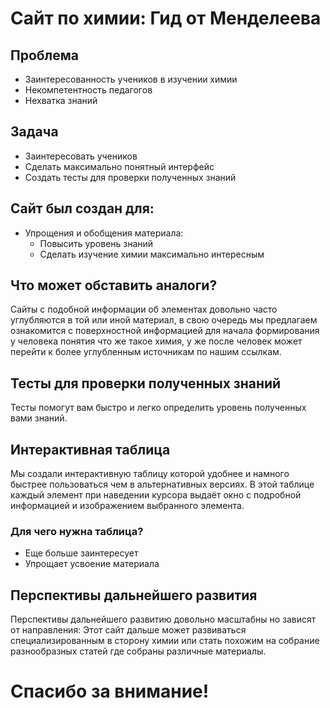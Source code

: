 # Сайт по химии: Гид от Менделеева

## Проблема
+  Заинтересованность учеников в изучении химии
 +  Некомпетентность педагогов 
  +  Нехватка знаний

## Задача
+  Заинтересовать учеников 
 +  Сделать максимально понятный интерфейс
  +  Создать тесты для проверки полученных знаний
  
## Сайт был создан для:
+  Упрощения и обобщения материала:
   - Повысить уровень знаний
    - Сделать изучение химии максимально интересным

## Что может обставить аналоги?
Сайты с подобной информации об элементах довольно часто углубляются в той или иной материал, в свою очередь мы предлагаем ознакомится с поверхностной информацией для начала формирования у человека понятия что же такое химия, у же после человек может перейти к более углубленным источникам по нашим ссылкам.

## Тесты для проверки полученных знаний
Тесты помогут вам быстро и легко определить уровень полученных вами знаний.

## Интерактивная таблица
Мы создали интерактивную таблицу которой удобнее и намного быстрее пользоваться чем в альтернативных версиях.
В этой таблице каждый элемент при наведении курсора выдаёт окно с подробной информацией и изображением выбранного элемента.
### Для чего нужна таблица?
+ Еще больше заинтересует
 + Упрощает усвоение материала
 
## Перспективы дальнейшего развития
Перспективы дальнейшего развитию довольно масштабны но зависят от направления: Этот сайт дальше может развиваться специализированным в  сторону химии или стать похожим на собрание разнообразных статей где собраны различные материалы.

# Спасибо за внимание! 
